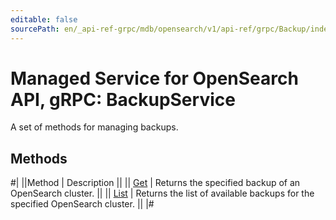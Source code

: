 ```yaml
---
editable: false
sourcePath: en/_api-ref-grpc/mdb/opensearch/v1/api-ref/grpc/Backup/index.md
---
```


# Managed Service for OpenSearch API, gRPC: BackupService

A set of methods for managing backups.

## Methods

#|
||Method | Description ||
|| [Get](get.md) | Returns the specified backup of an OpenSearch cluster. ||
|| [List](list.md) | Returns the list of available backups for the specified OpenSearch cluster. ||
|#